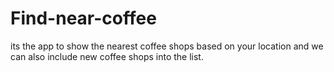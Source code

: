 # Find-near-coffee
its the app to show the nearest coffee shops based on your location and we can also include new coffee shops into the list.
